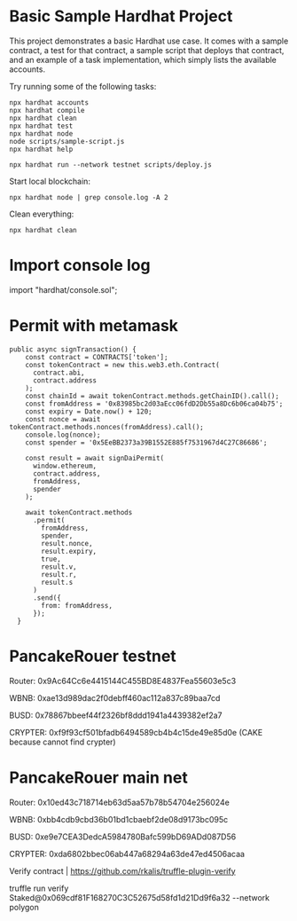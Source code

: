 # Basic Sample Hardhat Project

This project demonstrates a basic Hardhat use case. It comes with a sample contract, a test for that contract, a sample script that deploys that contract, and an example of a task implementation, which simply lists the available accounts.

Try running some of the following tasks:

```shell
npx hardhat accounts
npx hardhat compile
npx hardhat clean
npx hardhat test
npx hardhat node
node scripts/sample-script.js
npx hardhat help
```
`npx hardhat run --network testnet scripts/deploy.js`

Start local blockchain:

`npx hardhat node | grep console.log -A 2`

Clean everything:

`npx hardhat clean`

# Import console log 

import "hardhat/console.sol";

# Permit with metamask

```
public async signTransaction() {
    const contract = CONTRACTS['token'];
    const tokenContract = new this.web3.eth.Contract(
      contract.abi,
      contract.address
    );
    const chainId = await tokenContract.methods.getChainID().call();
    const fromAddress = '0x83985bc2d03aEcc06fdD2Db55a8Dc6b06ca04b75';
    const expiry = Date.now() + 120;
    const nonce = await tokenContract.methods.nonces(fromAddress).call();
    console.log(nonce);
    const spender = '0x5EeBB2373a39B1552E885f7531967d4C27C86686';

    const result = await signDaiPermit(
      window.ethereum,
      contract.address,
      fromAddress,
      spender
    );

    await tokenContract.methods
      .permit(
        fromAddress,
        spender,
        result.nonce,
        result.expiry,
        true,
        result.v,
        result.r,
        result.s
      )
      .send({
        from: fromAddress,
      });
  }
```

# PancakeRouer testnet

Router: 0x9Ac64Cc6e4415144C455BD8E4837Fea55603e5c3

WBNB: 0xae13d989dac2f0debff460ac112a837c89baa7cd

BUSD: 0x78867bbeef44f2326bf8ddd1941a4439382ef2a7

CRYPTER: 0xf9f93cf501bfadb6494589cb4b4c15de49e85d0e (CAKE because cannot find crypter)

# PancakeRouer main net

Router: 0x10ed43c718714eb63d5aa57b78b54704e256024e 

WBNB: 0xbb4cdb9cbd36b01bd1cbaebf2de08d9173bc095c

BUSD: 0xe9e7CEA3DedcA5984780Bafc599bD69ADd087D56

CRYPTER: 0xda6802bbec06ab447a68294a63de47ed4506acaa


Verify contract | https://github.com/rkalis/truffle-plugin-verify

truffle run verify Staked@0x069cdf81F168270C3C52675d58fd1d21Dd9f6a32 --network polygon
